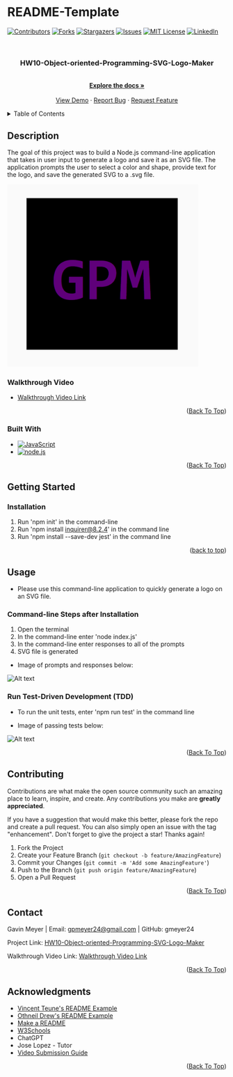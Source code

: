 # README-Template
<!-- Improved compatibility of back to top link: See: https://github.com/othneildrew/Best-README-Template/pull/73 -->
<div id="readme-top"></div>
<!--
*** Thanks for checking out the Best-README-Template. If you have a suggestion
*** that would make this better, please fork the repo and create a pull request
*** or simply open an issue with the tag "enhancement".
*** Don't forget to give the project a star!
*** Thanks again! Now go create something AMAZING! :D
-->



<!-- PROJECT SHIELDS -->
<!--
*** I'm using markdown "reference style" links for readability.
*** Reference links are enclosed in brackets [ ] instead of parentheses ( ).
*** See the bottom of this document for the declaration of the reference variables
*** for contributors-url, forks-url, etc. This is an optional, concise syntax you may use.
*** https://www.markdownguide.org/basic-syntax/#reference-style-links
-->
[![Contributors][contributors-shield]][contributors-url]
[![Forks][forks-shield]][forks-url]
[![Stargazers][stars-shield]][stars-url]
[![Issues][issues-shield]][issues-url]
[![MIT License][license-shield]][license-url]
[![LinkedIn][linkedin-shield]][linkedin-url]



<!-- PROJECT LOGO -->
<br />
<div align="center">
  <!-- <a href="https://github.com/gmeyer24/HW10-Object-oriented-Programming-SVG-Logo-Maker">
    <img src="images/logo.png" alt="Logo" width="80" height="80">
  </a> -->

<h3 align="center">HW10-Object-oriented-Programming-SVG-Logo-Maker</h3>

  <p align="center">
    <br />
    <a href="https://github.com/gmeyer24/HW10-Object-oriented-Programming-SVG-Logo-Maker"><strong>Explore the docs »</strong></a>
    <br />
    <br />
    <a href="https://github.com/gmeyer24/HW10-Object-oriented-Programming-SVG-Logo-Maker">View Demo</a>
    ·
    <a href="https://github.com/gmeyer24/HW10-Object-oriented-Programming-SVG-Logo-Maker/issues">Report Bug</a>
    ·
    <a href="https://github.com/gmeyer24/HW10-Object-oriented-Programming-SVG-Logo-Maker/issues">Request Feature</a>
  </p>
</div>



<!-- TABLE OF CONTENTS -->
<details>
  <summary>Table of Contents</summary>
  <ol>
    <li>
      <a href="#about-the-project">About The Project</a>
      <ul>
        <li><a href="#built-with">Built With</a></li>
      </ul>
    </li>
    <li>
      <a href="#getting-started">Getting Started</a>
      <ul>
        <!-- <li><a href="#prerequisites">Prerequisites</a></li> -->
        <li><a href="#installation">Installation</a></li>
      </ul>
    </li>
    <li><a href="#usage">Usage</a></li>
    <!-- <li><a href="#roadmap">Roadmap</a></li> -->
    <li><a href="#contributing">Contributing</a></li>
    <!-- <li><a href="#license">License</a></li> -->
    <li><a href="#contact">Contact</a></li>
    <li><a href="#acknowledgments">Acknowledgments</a></li>
  </ol>
</details>



<!-- ABOUT THE PROJECT -->
## Description
<!-- Enter Description Below -->
The goal of this project was to build a Node.js command-line application that takes in user input to generate a logo and save it as an SVG file. The application prompts the user to select a color and shape, provide text for the logo, and save the generated SVG to a .svg file.

![Alt text](Assets/images/svg-logo.png)

<!-- [![HW10-Object-oriented-Programming-SVG-Logo-Maker Deployed Link][product-screenshot]](https://gmeyer24.github.io/HW10-Object-oriented-Programming-SVG-Logo-Maker) -->

### Walkthrough Video

* [Walkthrough Video Link](https://drive.google.com/file/d/1X3Bk0KVGmE_x106MW8r8zt3z0udGFK5U/view?usp=drive_link)

<!-- Here's a blank template to get started: To avoid retyping too much info. Do a search and replace with your text editor for the following: `gmeyer24`, `HW10-Object-oriented-Programming-SVG-Logo-Maker`, `gavinpmeyer`, `gmail`, `gpmeyer24`, `HW10-Object-oriented-Programming-SVG-Logo-Maker`, `project_description` -->

<p align="right">(<a href="#readme-top">Back To Top</a>)</p>



### Built With

<!-- * [![Next][Next.js]][Next-url]
* [![React][React.js]][React-url]
* [![Vue][Vue.js]][Vue-url]
* [![Angular][Angular.io]][Angular-url]
* [![Svelte][Svelte.dev]][Svelte-url]
* [![Laravel][Laravel.com]][Laravel-url]
* [![Bootstrap][Bootstrap.com]][Bootstrap-url]
* [![JQuery][JQuery.com]][JQuery-url] -->
* [![JavaScript][JavaScript.com]][JavaScript-url]
* [![node.js][node.js.org]][node.js-url]

<p align="right">(<a href="#readme-top">Back To Top</a>)</p>



<!-- GETTING STARTED -->
## Getting Started

<!-- This is an example of how you may give instructions on setting up your project locally.
To get a local copy up and running follow these simple example steps.

### Prerequisites

This is an example of how to list things you need to use the software and how to install them.
* npm
  ```sh
  npm install npm@latest -g
  ``` -->

### Installation

1. Run 'npm init' in the command-line
2. Run 'npm install inquirer@8.2.4' in the command line
3. Run 'npm install --save-dev jest' in the command line

<p align="right">(<a href="#readme-top">back to top</a>)</p>



<!-- USAGE EXAMPLES -->
## Usage

* Please use this command-line application to quickly generate a logo on an SVG file.

### Command-line Steps after Installation
1. Open the terminal
2. In the command-line enter 'node index.js'
3. In the command-line enter responses to all of the prompts
4. SVG file is generated

* Image of prompts and responses below:

![Alt text](Assets/images/prompt-example.png)

### Run Test-Driven Development (TDD)

* To run the unit tests, enter 'npm run test' in the command line

* Image of passing tests below:

![Alt text](Assets/images/tests.png)

<p align="right">(<a href="#readme-top">Back To Top</a>)</p>




<!-- ROADMAP -->
<!-- ## Roadmap

- [ ] Feature 1
- [ ] Feature 2
- [ ] Feature 3
    - [ ] Nested Feature

See the [open issues](https://github.com/gmeyer24/HW10-Object-oriented-Programming-SVG-Logo-Maker/issues) for a full list of proposed features (and known issues).

<p align="right">(<a href="#readme-top">Back To Top</a>)</p> -->



<!-- CONTRIBUTING -->
## Contributing

Contributions are what make the open source community such an amazing place to learn, inspire, and create. Any contributions you make are **greatly appreciated**.

If you have a suggestion that would make this better, please fork the repo and create a pull request. You can also simply open an issue with the tag "enhancement".
Don't forget to give the project a star! Thanks again!

1. Fork the Project
2. Create your Feature Branch (`git checkout -b feature/AmazingFeature`)
3. Commit your Changes (`git commit -m 'Add some AmazingFeature'`)
4. Push to the Branch (`git push origin feature/AmazingFeature`)
5. Open a Pull Request

<p align="right">(<a href="#readme-top">Back To Top</a>)</p>



<!-- LICENSE -->
<!-- ## License

Distributed under the MIT License. See `LICENSE.txt` for more information.

<p align="right">(<a href="#readme-top">Back To Top</a>)</p> -->



<!-- CONTACT -->
## Contact

Gavin Meyer | Email: gpmeyer24@gmail.com | GitHub: gmeyer24

Project Link: [HW10-Object-oriented-Programming-SVG-Logo-Maker](https://github.com/gmeyer24/HW10-Object-oriented-Programming-SVG-Logo-Maker)

Walkthrough Video Link: [Walkthrough Video Link](https://drive.google.com/file/d/1X3Bk0KVGmE_x106MW8r8zt3z0udGFK5U/view?usp=drive_link)

<!-- Deployed Link: [https://gmeyer24.github.io/HW10-Object-oriented-Programming-SVG-Logo-Maker](https://gmeyer24.github.io/HW10-Object-oriented-Programming-SVG-Logo-Maker) -->

<p align="right">(<a href="#readme-top">Back To Top</a>)</p>



<!-- ACKNOWLEDGMENTS -->
## Acknowledgments

* [Vincent Teune's README Example](https://github.com/cobalt88/CPS-API)
* [Othneil Drew's README Example](https://github.com/othneildrew/Best-README-Template#best-readme-template)
* [Make a README](https://www.makeareadme.com/)
* [W3Schools](https://www.w3schools.com/)
* ChatGPT
* Jose Lopez - Tutor
* [Video Submission Guide](https://coding-boot-camp.github.io/full-stack/computer-literacy/video-submission-guide)

<p align="right">(<a href="#readme-top">Back To Top</a>)</p>



<!-- MARKDOWN LINKS & IMAGES -->
<!-- https://www.markdownguide.org/basic-syntax/#reference-style-links -->
[contributors-shield]: https://img.shields.io/github/contributors/gmeyer24/HW10-Object-oriented-Programming-SVG-Logo-Maker.svg?style=for-the-badge
[contributors-url]: https://github.com/gmeyer24/HW10-Object-oriented-Programming-SVG-Logo-Maker/graphs/contributors
[forks-shield]: https://img.shields.io/github/forks/gmeyer24/HW10-Object-oriented-Programming-SVG-Logo-Maker.svg?style=for-the-badge
[forks-url]: https://github.com/gmeyer24/HW10-Object-oriented-Programming-SVG-Logo-Maker/network/members
[stars-shield]: https://img.shields.io/github/stars/gmeyer24/HW10-Object-oriented-Programming-SVG-Logo-Maker.svg?style=for-the-badge
[stars-url]: https://github.com/gmeyer24/HW10-Object-oriented-Programming-SVG-Logo-Maker/stargazers
[issues-shield]: https://img.shields.io/github/issues/gmeyer24/HW10-Object-oriented-Programming-SVG-Logo-Maker.svg?style=for-the-badge
[issues-url]: https://github.com/gmeyer24/HW10-Object-oriented-Programming-SVG-Logo-Maker/issues
[license-shield]: https://img.shields.io/github/license/gmeyer24/HW10-Object-oriented-Programming-SVG-Logo-Maker.svg?style=for-the-badge
[license-url]: https://github.com/gmeyer24/HW10-Object-oriented-Programming-SVG-Logo-Maker/blob/master/LICENSE.txt
[linkedin-shield]: https://img.shields.io/badge/-LinkedIn-black.svg?style=for-the-badge&logo=linkedin&colorB=555
[linkedin-url]: https://linkedin.com/in/gavinpmeyer
[product-screenshot]: images/screenshot.png
[Next.js]: https://img.shields.io/badge/next.js-000000?style=for-the-badge&logo=nextdotjs&logoColor=white
[Next-url]: https://nextjs.org/
[React.js]: https://img.shields.io/badge/React-20232A?style=for-the-badge&logo=react&logoColor=61DAFB
[React-url]: https://reactjs.org/
[Vue.js]: https://img.shields.io/badge/Vue.js-35495E?style=for-the-badge&logo=vuedotjs&logoColor=4FC08D
[Vue-url]: https://vuejs.org/
[Angular.io]: https://img.shields.io/badge/Angular-DD0031?style=for-the-badge&logo=angular&logoColor=white
[Angular-url]: https://angular.io/
[Svelte.dev]: https://img.shields.io/badge/Svelte-4A4A55?style=for-the-badge&logo=svelte&logoColor=FF3E00
[Svelte-url]: https://svelte.dev/
[Laravel.com]: https://img.shields.io/badge/Laravel-FF2D20?style=for-the-badge&logo=laravel&logoColor=white
[Laravel-url]: https://laravel.com
[Bootstrap.com]: https://img.shields.io/badge/Bootstrap-563D7C?style=for-the-badge&logo=bootstrap&logoColor=white
[Bootstrap-url]: https://getbootstrap.com
[JQuery.com]: https://img.shields.io/badge/jQuery-0769AD?style=for-the-badge&logo=jquery&logoColor=white
[JQuery-url]: https://jquery.com 
[JavaScript.com]: https://img.shields.io/badge/JavaScript-323330?style=for-the-badge&logo=javascript&logoColor=F7DF1E
[JavaScript-url]: https://www.javascript.com/
[node.js.org]: https://img.shields.io/badge/node.js-green.svg
[node.js-url]: https://nodejs.org/en
